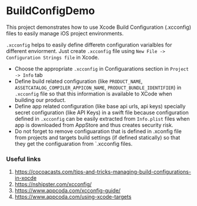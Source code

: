# BuildConfigDemo

This project demonstrates how to use Xcode Build Configuration (.xcconfig) files to easily manage iOS project environments.
<br>

`.xcconfig` helps to easily define differetn configuration varialbles for different enviorment. Just create `.xcconfig` file using `New File -> Configuration Strings file` in Xcode.

-   Choose the appropriate `.xcconfig` in Configuarations section in `Project -> Info` tab
-   Define build related configuration (like `PRODUCT_NAME`, `ASSETCATALOG_COMPILER_APPICON_NAME`, `PRODUCT_BUNDLE_IDENTIFIER`) in `.xcconfig` file so that this information is available to XCode when building our product.
-   Define app related configuration (like base api urls, api keys) specially secret configuration (like API Keys) in a swift file because configuration defined in `.xcconfig` can be easily extracted from `Info.plist` files when app is downloaded from AppStore and thus creates security risk.
-   Do not forget to remove configuaration that is defined in .xconfig file from projects and targets build settings (if defined statically) so that they get the configuaration from `.xcconfig files.

### Useful links

1. https://cocoacasts.com/tips-and-tricks-managing-build-configurations-in-xocde
2. https://nshipster.com/xcconfig/
3. https://www.appcoda.com/xcconfig-guide/
4. https://www.appcoda.com/using-xcode-targets
